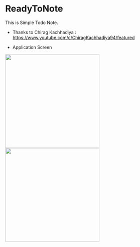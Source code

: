 # ReadyToNote
This is Simple Todo Note.
  
* Thanks to Chirag Kachhadiya : https://www.youtube.com/c/ChiragKachhadiya94/featured

* Application Screen
<div>
<img width="300" src="https://user-images.githubusercontent.com/55890012/99682418-8480fd00-2ac2-11eb-8739-0e4f4249d829.png">
<img width="300" src="https://user-images.githubusercontent.com/55890012/99682425-85b22a00-2ac2-11eb-9c87-506c5bfae77e.png">
  

</div>
